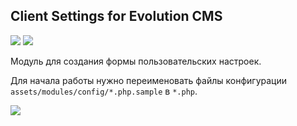 ## Client Settings for Evolution CMS

<img src="https://img.shields.io/badge/PHP-%3E=5.6-green.svg?php=5.6"> <img src="https://img.shields.io/badge/EVO-%3E1.4.0RC-blue.svg">

Модуль для создания формы пользовательских настроек.

Для начала работы нужно переименовать файлы конфигурации `assets/modules/config/*.php.sample` в `*.php`.

<img src="https://monosnap.com/file/yCajIZTcbBAawiI582hhO4TkYjMqWC.png">
